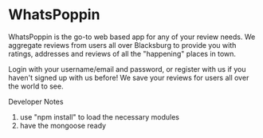 # WhatsPoppin
WhatsPoppin is the go-to web based app for any of your review needs.
We aggregate reviews from users all over Blacksburg to provide
you with ratings, addresses and reviews of all the "happening" places
in town. 

Login with your username/email and password, or register with
us if you haven't signed up with us before! 
We save your reviews for users all over the world to see.

Developer Notes
1. use "npm install" to load the necessary modules 
2. have the mongoose ready 
